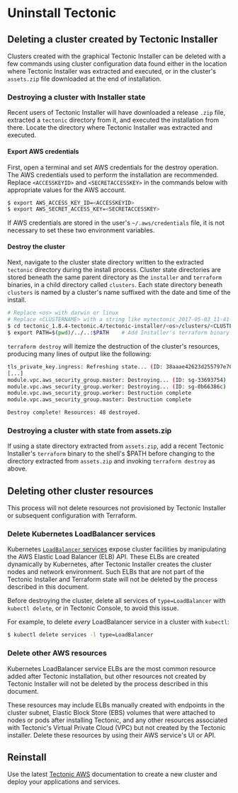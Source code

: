 # Uninstall Tectonic

## Deleting a cluster created by Tectonic Installer

Clusters created with the graphical Tectonic Installer can be deleted with a few commands using cluster configuration data found either in the location where Tectonic Installer was extracted and executed, or in the cluster's `assets.zip` file downloaded at the end of installation.

### Destroying a cluster with Installer state

Recent users of Tectonic Installer will have downloaded a release `.zip` file, extracted a `tectonic` directory from it, and executed the installation from there. Locate the directory where Tectonic Installer was extracted and executed.

#### Export AWS credentials

First, open a terminal and set AWS credentials for the destroy operation. The AWS credentials used to perform the installation are recommended. Replace `<ACCESSKEYID>` and `<SECRETACCESSKEY>` in the commands below with appropriate values for the AWS account.

```bash
$ export AWS_ACCESS_KEY_ID=<ACCESSKEYID>
$ export AWS_SECRET_ACCESS_KEY=<SECRETACCESSKEY>
```

If AWS credentials are stored in the user's `~/.aws/credentials` file, it is not necessary to set these two environment variables.

#### Destroy the cluster

Next, navigate to the cluster state directory written to the extracted `tectonic` directory during the install process. Cluster state directories are stored beneath the same parent directory as the `installer` and `terraform` binaries, in a child directory called `clusters`. Each state directory beneath `clusters` is named by a cluster's name suffixed with the date and time of the install.

```bash
# Replace <os> with darwin or linux
# Replace <CLUSTERNAME> with a string like mytectonic_2017-05-03_11-41-02
$ cd tectonic_1.8.4-tectonic.4/tectonic-installer/<os>/clusters/<CLUSTERNAME>
$ export PATH=$(pwd)/../..:$PATH	# Add Installer's terraform binary to PATH
```

`terraform destroy` will itemize the destruction of the cluster's resources, producing many lines of output like the following:

```bash
tls_private_key.ingress: Refreshing state... (ID: 38aaae42623d255797e70602cf81b27574496fdf)
[...]
module.vpc.aws_security_group.master: Destroying... (ID: sg-33693754)
module.vpc.aws_security_group.worker: Destroying... (ID: sg-0b66386c)
module.vpc.aws_security_group.worker: Destruction complete
module.vpc.aws_security_group.master: Destruction complete

Destroy complete! Resources: 48 destroyed.
```

### Destroying a cluster with state from assets.zip

If using a state directory extracted from `assets.zip`, add a recent Tectonic Installer's `terraform` binary to the shell's $PATH before changing to the directory extracted from `assets.zip` and invoking `terraform destroy` as above.

## Deleting other cluster resources

This process will not delete resources not provisioned by Tectonic Installer or subsequent configuration with Terraform.

### Delete Kubernetes LoadBalancer services

Kubernetes [`LoadBalancer` services][k8s-lb] expose cluster facilities by manipulating the AWS Elastic Load Balancer (ELB) API. These ELBs are created dynamically by Kubernetes, after Tectonic Installer creates the cluster nodes and network environment. Such ELBs that are not part of the Tectonic Installer and Terraform state will not be deleted by the process described in this document.

Before destroying the cluster, delete all services of `type=LoadBalancer` with `kubectl delete`, or in Tectonic Console, to avoid this issue.

For example, to delete *every* LoadBalancer service in a cluster with `kubectl`:

```sh
$ kubectl delete services -l type=LoadBalancer
```

### Delete other AWS resources

Kubernetes LoadBalancer service ELBs are the most common resource added after Tectonic installation, but other resources not created by Tectonic Installer will not be deleted by the process described in this document.

These resources may include ELBs manually created with endpoints in the cluster subnet, Elastic Block Store (EBS) volumes that were attached to nodes or pods after installing Tectonic, and any other resources associated with Tectonic's Virtual Private Cloud (VPC) but not created by the Tectonic installer. Delete these resources by using their AWS service's UI or API.

## Reinstall

Use the latest [Tectonic AWS][install-aws] documentation to create a new cluster and deploy your applications and services.


[assets]: ../../admin/assets-zip.md
[install-aws]: index.md
[k8s-lb]: https://kubernetes.io/docs/user-guide/load-balancer/
